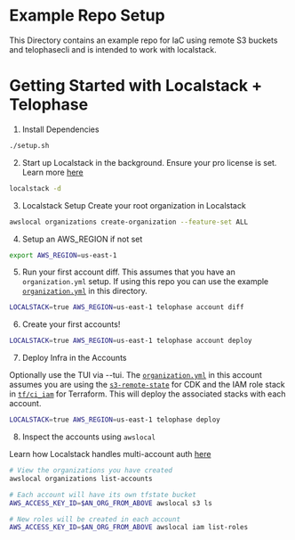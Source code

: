 # Example Repo Setup
This Directory contains an example repo for IaC using remote S3 buckets and telophasecli and is intended to work with localstack.

# Getting Started with Localstack + Telophase
1. Install Dependencies
```bash
./setup.sh
```

2. Start up Localstack in the background. Ensure your pro license is set. Learn more [here](https://docs.localstack.cloud/getting-started/auth-token/)
```bash
localstack -d
```

3. Localstack Setup
Create your root organization in Localstack
```bash
awslocal organizations create-organization --feature-set ALL
```

4. Setup an AWS_REGION if not set
```bash
export AWS_REGION=us-east-1
```
5. Run your first account diff. This assumes that you have an `organization.yml` setup. If using this repo you can use the example [`organization.yml`](./organization.yml) in this directory.

```bash
LOCALSTACK=true AWS_REGION=us-east-1 telophase account diff
```

6. Create your first accounts!
```bash
LOCALSTACK=true AWS_REGION=us-east-1 telophase account deploy
```

7. Deploy Infra in the Accounts

Optionally use the TUI via --tui. The [`organization.yml`](./organization.yml) in this account assumes you are using the [`s3-remote-state`](./s3-remote-state/) for CDK and the IAM role stack in [`tf/ci_iam`](./tf/ci_iam) for Terraform. This will deploy the associated stacks with each account.
```bash
LOCALSTACK=true AWS_REGION=us-east-1 telophase deploy
```

8. Inspect the accounts using `awslocal`

Learn how Localstack handles multi-account auth [here](https://docs.localstack.cloud/references/multi-account-setups/)
```bash
# View the organizations you have created
awslocal organizations list-accounts

# Each account will have its own tfstate bucket 
AWS_ACCESS_KEY_ID=$AN_ORG_FROM_ABOVE awslocal s3 ls

# New roles will be created in each account
AWS_ACCESS_KEY_ID=$AN_ORG_FROM_ABOVE awslocal iam list-roles
```
